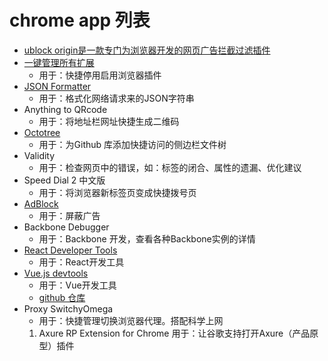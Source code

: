 # chrome app 列表
- [ublock origin是一款专门为浏览器开发的网页广告拦截过滤插件](http://www.xue51.com/soft/2278.html)
- [一键管理所有扩展](https://chrome.google.com/webstore/detail/%E4%B8%80%E9%94%AE%E7%AE%A1%E7%90%86%E6%89%80%E6%9C%89%E6%89%A9%E5%B1%95/niemebbfnfbjfojajlmnbiikmcpjkkja)
    * 用于：快捷停用启用浏览器插件
- [JSON Formatter](https://chrome.google.com/webstore/detail/json-formatter/bcjindcccaagfpapjjmafapmmgkkhgoa)   
    * 用于：格式化网络请求来的JSON字符串
-  Anything to QRcode
    * 用于：将地址栏网址快捷生成二维码
- [Octotree](https://chrome.google.com/webstore/detail/octotree/bkhaagjahfmjljalopjnoealnfndnagc)
    * 用于：为Github 库添加快捷访问的侧边栏文件树
- Validity
    * 用于：检查网页中的错误，如：标签的闭合、属性的遗漏、优化建议
- Speed Dial 2 中文版
    * 用于：将浏览器新标签页变成快捷拨号页
- [AdBlock](https://chrome.google.com/webstore/detail/adblock/gighmmpiobklfepjocnamgkkbiglidom)
    * 用于：屏蔽广告
- Backbone Debugger
    * 用于：Backbone 开发，查看各种Backbone实例的详情
- [React Developer Tools](https://github.com/facebook/react-devtools)
    * 用于：React开发工具
-  [Vue.js devtools](https://chrome.google.com/webstore/detail/vuejs-devtools/nhdogjmejiglipccpnnnanhbledajbpd)
    * 用于：Vue开发工具
    * [github 仓库](https://github.com/vuejs/vue-devtools)
-  Proxy SwitchyOmega
    * 用于：快捷管理切换浏览器代理。搭配科学上网
   1.   Axure RP Extension for Chrome
                 用于：让谷歌支持打开Axure（产品原型）插件